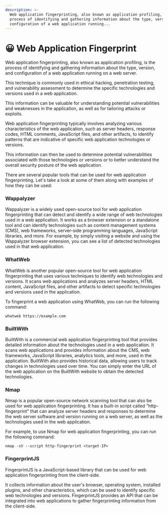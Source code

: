 ```yaml
---
description: >-
  Web application fingerprinting, also known as application profiling, is the
  process of identifying and gathering information about the type, version, and
  configuration of a web application running...
---
```


# 😀 Web Application Fingerprint

Web application fingerprinting, also known as application profiling, is the process of identifying and gathering information about the type, version, and configuration of a web application running on a web server.&#x20;

This technique is commonly used in ethical hacking, penetration testing, and vulnerability assessment to determine the specific technologies and versions used in a web application.&#x20;

This information can be valuable for understanding potential vulnerabilities and weaknesses in the application, as well as for tailoring attacks or exploits.

Web application fingerprinting typically involves analyzing various characteristics of the web application, such as server headers, response codes, HTML comments, JavaScript files, and other artifacts, to identify patterns that are indicative of specific web application technologies or versions.&#x20;

This information can then be used to determine potential vulnerabilities associated with those technologies or versions or to better understand the overall security posture of the web application.

There are several popular tools that can be used for web application fingerprinting. Let's take a look at some of them along with examples of how they can be used:

### Wappalyzer

Wappalyzer is a widely used open-source tool for web application fingerprinting that can detect and identify a wide range of web technologies used in a web application. It works as a browser extension or a standalone tool and can identify technologies such as content management systems (CMS), web frameworks, server-side programming languages, JavaScript libraries, and more. For example, by simply visiting a website and using the Wappalyzer browser extension, you can see a list of detected technologies used in that web application.

### WhatWeb

WhatWeb is another popular open-source tool for web application fingerprinting that uses various techniques to identify web technologies and versions. It scans web applications and analyzes server headers, HTML content, JavaScript files, and other artifacts to detect specific technologies and versions used in the application.&#x20;

To fingerprint a web application using WhatWeb, you can run the following command:

```
whatweb https://example.com
```

### BuiltWith

BuiltWith is a commercial web application fingerprinting tool that provides detailed information about the technologies used in a web application. It scans web applications and provides information about the CMS, web frameworks, JavaScript libraries, analytics tools, and more, used in the application. BuiltWith also provides historical data, allowing users to track changes in technologies used over time. You can simply enter the URL of the web application on the BuiltWith website to obtain the detected technologies.

### Nmap

Nmap is a popular open-source network scanning tool that can also be used for web application fingerprinting. It has a built-in script called "http-fingerprint" that can analyze server headers and responses to determine the web server software and version running on a web server, as well as the technologies used in the web application.&#x20;

For example, to use Nmap for web application fingerprinting, you can run the following command:

```
nmap -sV --script http-fingerprint <target-IP>
```

### FingerprintJS

FingerprintJS is a JavaScript-based library that can be used for web application fingerprinting from the client-side.&#x20;

It collects information about the user's browser, operating system, installed plugins, and other characteristics, which can be used to identify specific web technologies and versions. FingerprintJS provides an API that can be integrated into web applications to gather fingerprinting information from the client-side.

